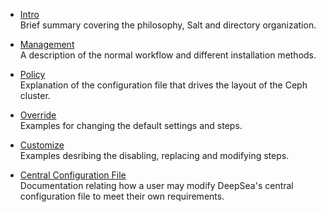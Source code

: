 
* [Intro](intro) <br>
Brief summary covering the philosophy, Salt and directory organization. 

* [Management](management) <br>
A description of the normal workflow and different installation methods. 

* [Policy](policy) <br>
Explanation of the configuration file that drives the layout of the Ceph cluster. 

* [Override](override)  <br>
Examples for changing the default settings and steps. 

* [Customize](customize)  <br>
Examples desribing the disabling, replacing and modifying steps. 

* [Central Configuration File](central_configuration_file) <br>
Documentation relating how a user may modify DeepSea's central configuration file to meet their own requirements.
